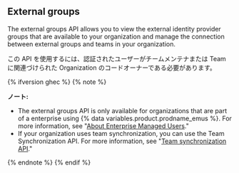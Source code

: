 ## External groups

The external groups API allows you to view the external identity provider groups that are available to your organization and manage the connection between external groups and teams in your organization.

この API を使用するには、認証されたユーザーがチームメンテナまたは Team に関連づけられた Organization のコードオーナーである必要があります。

{% ifversion ghec %}
{% note %}

**ノート:**

- The external groups API is only available for organizations that are part of a enterprise using {% data variables.product.prodname_emus %}. For more information, see "[About Enterprise Managed Users](/admin/authentication/managing-your-enterprise-users-with-your-identity-provider/about-enterprise-managed-users)."
- If your organization uses team synchronization, you can use the Team Synchronization API. For more information, see "[Team synchronization API](#team-synchronization)."

{% endnote %}
{% endif %}